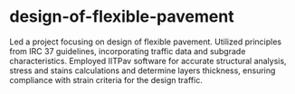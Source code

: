 # design-of-flexible-pavement
Led a project focusing on design of flexible pavement. Utilized principles from IRC 37 guidelines, incorporating traffic data and
subgrade characteristics.
Employed IITPav software for accurate structural analysis, stress and stains calculations and determine layers thickness, ensuring
compliance with strain criteria for the design traffic.

